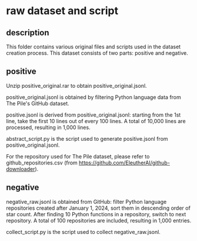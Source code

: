 # raw dataset and script
## description
This folder contains various original files and scripts used in the dataset creation process. This dataset consists of two parts: positive and negative.

## positive
Unzip positive_original.rar to obtain positive_original.jsonl.

positive_original.jsonl is obtained by filtering Python language data from The Pile's GitHub dataset.

positive.jsonl is derived from positive_original.jsonl: starting from the 1st line, take the first 10 lines out of every 100 lines. A total of 10,000 lines are processed, resulting in 1,000 lines.

abstract_script.py is the script used to generate positive.jsonl from positive_original.jsonl.

For the repository used for The Pile dataset, please refer to github_repositories.csv (from https://github.com/EleutherAI/github-downloader).

## negative
negative_raw.jsonl is obtained from GitHub: filter Python language repositories created after January 1, 2024, sort them in descending order of star count. After finding 10 Python functions in a repository, switch to next repository. A total of 100 repositories are included, resulting in 1,000 entries.

collect_script.py is the script used to collect negative_raw.jsonl.